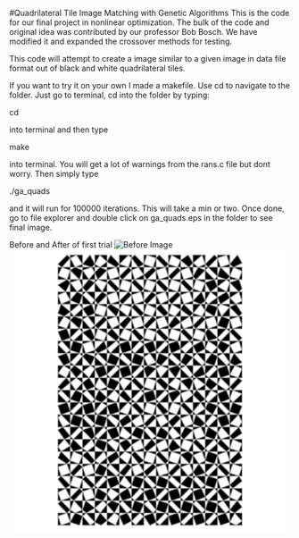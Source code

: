 #Quadrilateral Tile Image Matching with Genetic Algorithms
This is the code for our final project in nonlinear optimization. The bulk of the code and original idea was contributed by our professor Bob Bosch. We have modified it and expanded the crossover methods for testing.

This code will attempt to create a image similar to a given image in data file format out of black and white quadrilateral tiles.

If you want to try it on your own I made a makefile. Use cd to navigate to the folder. Just go to terminal, cd into the folder by typing:

cd <name of folder>

into terminal and then type

make

into terminal. You will get a lot of warnings from the rans.c file but dont worry. Then simply type

./ga_quads

and it will run for 100000 iterations. This will take a min or two. Once done, go to file explorer and double click on ga_quads.eps in the folder to see final image. 

Before and After of first trial
![Before Image](images/frankenstein300x440.pgm)
![After Image](images/ga_quads_local_costum_1M_Ext.jpg)
